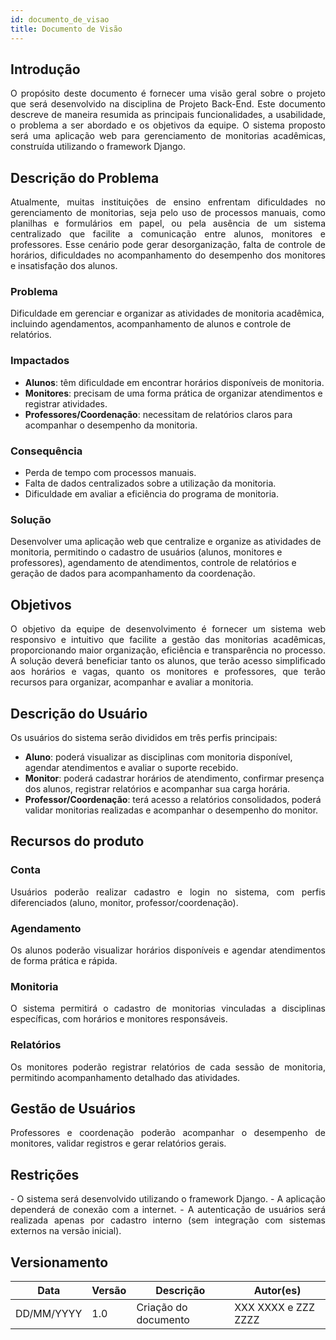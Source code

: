 ```yaml
---
id: documento_de_visao
title: Documento de Visão
---
```

## Introdução

<p align = "justify">
O propósito deste documento é fornecer uma visão geral sobre o projeto que será desenvolvido na disciplina de Projeto Back-End. Este documento descreve de maneira resumida as principais funcionalidades, a usabilidade, o problema a ser abordado e os objetivos da equipe. O sistema proposto será uma aplicação web para gerenciamento de monitorias acadêmicas, construída utilizando o framework Django.
</p>

## Descrição do Problema 

<p align = "justify">
Atualmente, muitas instituições de ensino enfrentam dificuldades no gerenciamento de monitorias, seja pelo uso de processos manuais, como planilhas e formulários em papel, ou pela ausência de um sistema centralizado que facilite a comunicação entre alunos, monitores e professores. Esse cenário pode gerar desorganização, falta de controle de horários, dificuldades no acompanhamento do desempenho dos monitores e insatisfação dos alunos.
</p>

### Problema

Dificuldade em gerenciar e organizar as atividades de monitoria acadêmica, incluindo agendamentos, acompanhamento de alunos e controle de relatórios.


### Impactados

- **Alunos**: têm dificuldade em encontrar horários disponíveis de monitoria.  
- **Monitores**: precisam de uma forma prática de organizar atendimentos e registrar atividades.  
- **Professores/Coordenação**: necessitam de relatórios claros para acompanhar o desempenho da monitoria.  

### Consequência

- Perda de tempo com processos manuais.  
- Falta de dados centralizados sobre a utilização da monitoria.  
- Dificuldade em avaliar a eficiência do programa de monitoria.  

### Solução

Desenvolver uma aplicação web que centralize e organize as atividades de monitoria, permitindo o cadastro de usuários (alunos, monitores e professores), agendamento de atendimentos, controle de relatórios e geração de dados para acompanhamento da coordenação.

## Objetivos

<p align = "justify">
O objetivo da equipe de desenvolvimento é fornecer um sistema web responsivo e intuitivo que facilite a gestão das monitorias acadêmicas, proporcionando maior organização, eficiência e transparência no processo. A solução deverá beneficiar tanto os alunos, que terão acesso simplificado aos horários e vagas, quanto os monitores e professores, que terão recursos para organizar, acompanhar e avaliar a monitoria.
</p>

## Descrição do Usuário 

<p align="justify">
Os usuários do sistema serão divididos em três perfis principais:  
</p>

- **Aluno**: poderá visualizar as disciplinas com monitoria disponível, agendar atendimentos e avaliar o suporte recebido.  
- **Monitor**: poderá cadastrar horários de atendimento, confirmar presença dos alunos, registrar relatórios e acompanhar sua carga horária.  
- **Professor/Coordenação**: terá acesso a relatórios consolidados, poderá validar monitorias realizadas e acompanhar o desempenho do monitor.  



## Recursos do produto

### Conta
<p align="justify">
Usuários poderão realizar cadastro e login no sistema, com perfis diferenciados (aluno, monitor, professor/coordenação).
</p>

### Agendamento

<p align = "justify">
Os alunos poderão visualizar horários disponíveis e agendar atendimentos de forma prática e rápida.
</p>

### Monitoria

<p align = "justify">
O sistema permitirá o cadastro de monitorias vinculadas a disciplinas específicas, com horários e monitores responsáveis.
</p>

### Relatórios

<p align = "justify">
Os monitores poderão registrar relatórios de cada sessão de monitoria, permitindo acompanhamento detalhado das atividades.
</p>

## Gestão de Usuários

<p align = "justify">
Professores e coordenação poderão acompanhar o desempenho de monitores, validar registros e gerar relatórios gerais.
</p>


## Restrições

<p align="justify">
- O sistema será desenvolvido utilizando o framework Django.  
- A aplicação dependerá de conexão com a internet.  
- A autenticação de usuários será realizada apenas por cadastro interno (sem integração com sistemas externos na versão inicial).  
</p>

## Versionamento
| Data | Versão | Descrição | Autor(es) |
| -- | -- | -- | -- |
| DD/MM/YYYY | 1.0 | Criação do documento | XXX XXXX e ZZZ ZZZZ | 


